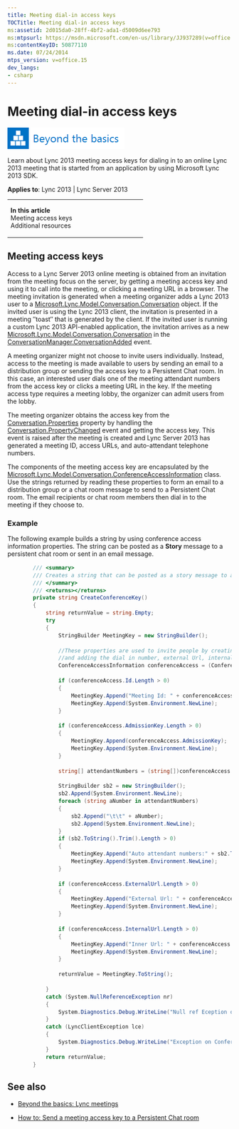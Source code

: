 ```yaml
---
title: Meeting dial-in access keys
TOCTitle: Meeting dial-in access keys
ms:assetid: 2d015da0-28ff-4bf2-ada1-d5009d6ee793
ms:mtpsurl: https://msdn.microsoft.com/en-us/library/JJ937289(v=office.15)
ms:contentKeyID: 50877110
ms.date: 07/24/2014
mtps_version: v=office.15
dev_langs:
- csharp
---
```


# Meeting dial-in access keys

![Beyond the basics topic](images/JJ937254.mod_icon_beyondbasics_long(Office.15).png "Beyond the basics topic")

Learn about Lync 2013 meeting access keys for dialing in to an online Lync 2013 meeting that is started from an application by using Microsoft Lync 2013 SDK.



**Applies to**: Lync 2013 | Lync Server 2013

<table>
<colgroup>
<col style="width: 50%" />
<col style="width: 50%" />
</colgroup>
<tbody>
<tr class="odd">
<td><p><strong>In this article</strong><br />
Meeting access keys<br />
Additional resources</p></td>
<td><p></p></td>
</tr>
</tbody>
</table>

## Meeting access keys

Access to a Lync Server 2013 online meeting is obtained from an invitation from the meeting focus on the server, by getting a meeting access key and using it to call into the meeting, or clicking a meeting URL in a browser. The meeting invitation is generated when a meeting organizer adds a Lync 2013 user to a [Microsoft.Lync.Model.Conversation.Conversation](https://msdn.microsoft.com/en-us/library/jj276988\(v=office.15\)) object. If the invited user is using the Lync 2013 client, the invitation is presented in a meeting ″toast″ that is generated by the client. If the invited user is running a custom Lync 2013 API-enabled application, the invitation arrives as a new [Microsoft.Lync.Model.Conversation.Conversation](https://msdn.microsoft.com/en-us/library/jj276988\(v=office.15\)) in the [ConversationManager.ConversationAdded](https://msdn.microsoft.com/en-us/library/jj266470\(v=office.15\)) event.

A meeting organizer might not choose to invite users individually. Instead, access to the meeting is made available to users by sending an email to a distribution group or sending the access key to a Persistent Chat room. In this case, an interested user dials one of the meeting attendant numbers from the access key or clicks a meeting URL in the key. If the meeting access type requires a meeting lobby, the organizer can admit users from the lobby.

The meeting organizer obtains the access key from the [Conversation.Properties](https://msdn.microsoft.com/en-us/library/jj266972\(v=office.15\)) property by handling the [Conversation.PropertyChanged](https://msdn.microsoft.com/en-us/library/jj276330\(v=office.15\)) event and getting the access key. This event is raised after the meeting is created and Lync Server 2013 has generated a meeting ID, access URLs, and auto-attendant telephone numbers.

The components of the meeting access key are encapsulated by the [Microsoft.Lync.Model.Conversation.ConferenceAccessInformation](https://msdn.microsoft.com/en-us/library/jj266047\(v=office.15\)) class. Use the strings returned by reading these properties to form an email to a distribution group or a chat room message to send to a Persistent Chat room. The email recipients or chat room members then dial in to the meeting if they choose to.

### Example

The following example builds a string by using conference access information properties. The string can be posted as a **Story** message to a persistent chat room or sent in an email message.

```csharp
        /// <summary>
        /// Creates a string that can be posted as a story message to a persistent chat room 
        /// </summary>
        /// <returns></returns>
        private string CreateConferenceKey()
        {
            string returnValue = string.Empty;
            try
            {
                StringBuilder MeetingKey = new StringBuilder();

                //These properties are used to invite people by creating an email (or text message, or IM)
                //and adding the dial in number, external Url, internal Url, and conference Id
                ConferenceAccessInformation conferenceAccess = (ConferenceAccessInformation)_Conversation.Properties[ConversationProperty.ConferenceAccessInformation];

                if (conferenceAccess.Id.Length > 0)
                {
                    MeetingKey.Append("Meeting Id: " + conferenceAccess.Id);
                    MeetingKey.Append(System.Environment.NewLine);
                }

                if (conferenceAccess.AdmissionKey.Length > 0)
                {
                    MeetingKey.Append(conferenceAccess.AdmissionKey);
                    MeetingKey.Append(System.Environment.NewLine);
                }

                string[] attendantNumbers = (string[])conferenceAccess.AutoAttendantNumbers;

                StringBuilder sb2 = new StringBuilder();
                sb2.Append(System.Environment.NewLine);
                foreach (string aNumber in attendantNumbers)
                {
                    sb2.Append("\t\t" + aNumber);
                    sb2.Append(System.Environment.NewLine);
                }
                if (sb2.ToString().Trim().Length > 0)
                {
                    MeetingKey.Append("Auto attendant numbers:" + sb2.ToString());
                    MeetingKey.Append(System.Environment.NewLine);
                }

                if (conferenceAccess.ExternalUrl.Length > 0)
                {
                    MeetingKey.Append("External Url: " + conferenceAccess.ExternalUrl);
                    MeetingKey.Append(System.Environment.NewLine);
                }

                if (conferenceAccess.InternalUrl.Length > 0)
                {
                    MeetingKey.Append("Inner Url: " + conferenceAccess.InternalUrl);
                    MeetingKey.Append(System.Environment.NewLine);
                }

                returnValue = MeetingKey.ToString();

            }
            catch (System.NullReferenceException nr)
            {
                System.Diagnostics.Debug.WriteLine("Null ref Eception on ConferenceAccessInformation changed " + nr.Message);
            }
            catch (LyncClientException lce)
            {
                System.Diagnostics.Debug.WriteLine("Exception on ConferenceAccessInformation changed " + lce.Message);
            }
            return returnValue;
        }
```

## See also

  - [Beyond the basics: Lync meetings](beyond-the-basics-lync-meetings.md)

  - [How to: Send a meeting access key to a Persistent Chat room](how-to-send-a-meeting-access-key-to-a-persistent-chat-room.md)

